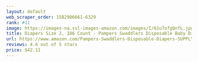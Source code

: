```yaml
---
layout: default 
﻿web_scraper_order: 1582906661-6329
rank: #11
image: https://images-na.ssl-images-amazon.com/images/I/61u7ofgQnfL.jpg
title: Diapers Size 2, 186 Count - Pampers Swaddlers Disposable Baby Diapers, ONE MONTH SUPPLY
url: https://www.amazon.com/Pampers-Swaddlers-Disposable-Diapers-SUPPLY/dp/B078J8VPVW/ref=zg_mw_hpc_11?_encoding=UTF8&psc=1&refRID=AKFJNXASQBPB6KPJQJKV
reviews: 4.6 out of 5 stars
price: $42.11 
---
```

